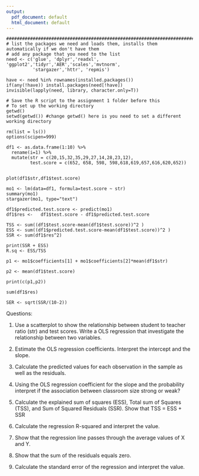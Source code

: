 ```yaml
---
output:
  pdf_document: default
  html_document: default
---
```


```
###############################################################################
# list the packages we need and loads them, installs them automatically if we don't have them
# add any package that you need to the list  
need <- c('glue', 'dplyr','readxl',  'ggplot2','tidyr','AER','scales','mvtnorm', 
          'stargazer','httr', 'repmis')

have <- need %in% rownames(installed.packages()) 
if(any(!have)) install.packages(need[!have]) 
invisible(lapply(need, library, character.only=T)) 

# Save the R script to the assignment 1 folder before this
# To set up the working directory
getwd()
setwd(getwd()) #change getwd() here is you need to set a different working directory

rm(list = ls()) 
options(scipen=999)

df1 <- as.data.frame(1:10) %>%
  rename(i=1) %>%
  mutate(str = c(20,15,32,35,29,27,14,28,23,12), 
         test.score = c(652, 658, 598, 598,618,619,657,616,620,652))


plot(df1$str,df1$test.score)

mo1 <- lm(data=df1, formula=test.score ~ str)
summary(mo1)
stargazer(mo1, type="text")

df1$predicted.test.score <- predict(mo1)
df1$res <-   df1$test.score - df1$predicted.test.score

TSS <- sum((df1$test.score-mean(df1$test.score))^2 )
ESS <- sum((df1$predicted.test.score-mean(df1$test.score))^2 )
SSR <- sum(df1$res^2)

print(SSR + ESS) 
R.sq <- ESS/TSS

p1 <- mo1$coefficients[1] + mo1$coefficients[2]*mean(df1$str)

p2 <- mean(df1$test.score)

print(c(p1,p2))

sum(df1$res)

SER <- sqrt(SSR/(10-2))

```

Questions: 

1. Use a scatterplot to show the relationship between student to teacher ratio (str) and test scores. Write a OLS regression that investigate the relationship between two variables. 

2. Estimate the OLS regression coefficients.  Interpret the intercept and the slope. 

3. Calculate the predicted values for each observation in the sample as well as the residuals.  

4. Using the OLS regression coefficient for the slope and the probability interpret if the association between classroom size strong or weak? 

5. Calculate the explained sum of squares (ESS), Total sum of Squares (TSS), and Sum of Squared Residuals (SSR). Show that TSS = ESS + SSR

6.	Calculate the regression R-squared and interpret the value. 
	
7. Show that the regression line passes through the average values of X and Y. 

8. Show that the sum of the residuals equals zero. 

9. Calculate the standard error of the regression and interpret the value. 
